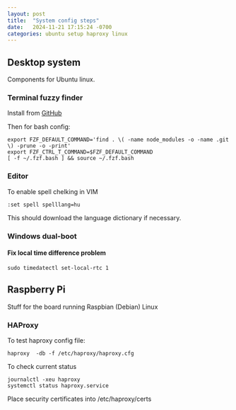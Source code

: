 ```yaml
---
layout: post
title:  "System config steps"
date:   2024-11-21 17:15:24 -0700
categories: ubuntu setup haproxy linux
---
```


## Desktop system
Components for Ubuntu linux.

### Terminal fuzzy finder
Install from [GitHub](https://github.com/junegunn/fzf#using-git)

Then for bash config:
```
export FZF_DEFAULT_COMMAND='find . \( -name node_modules -o -name .git \) -prune -o -print'
export FZF_CTRL_T_COMMAND=$FZF_DEFAULT_COMMAND
[ -f ~/.fzf.bash ] && source ~/.fzf.bash
```

### Editor
To enable spell chelking in VIM
```
:set spell spelllang=hu
```
This should download the language dictionary if necessary.

### Windows dual-boot

#### Fix local time difference problem
```
sudo timedatectl set-local-rtc 1
```

## Raspberry Pi
Stuff for the board running Raspbian (Debian) Linux

### HAProxy
To test haproxy config file:
```
haproxy  -db -f /etc/haproxy/haproxy.cfg
```
To check current status
```
journalctl -xeu haproxy  
systemctl status haproxy.service
```
Place security certificates into /etc/haproxy/certs

